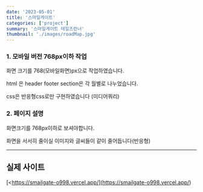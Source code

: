 ```yaml
---
date: '2023-05-01'
title: '스마일게이트'
categories: ['project']
summary: '스마일게이트 테일즈런너'
thumbnail: './images/roadMap.jpg'
---
```


### 1. 모바일 버전  768px이하 작업
화면 크기를 768(모바일화면)px으로 작업하였습니다.

html 은 header footer section은 각 월별로 나누었습니다.

css은 반응형css로만 구현하였습니다 (미디어쿼리)


### 2. 페이지 설명
화면크기를 768px이하로 보셔야합니다.

화면을 서서히 줄이실 이미지와 글씨들이 같이 줄어듭니다(반응형)

---

## 실제 사이트



[<https://smailgate-o998.vercel.app/](<https://smailgate-o998.vercel.app/>)
